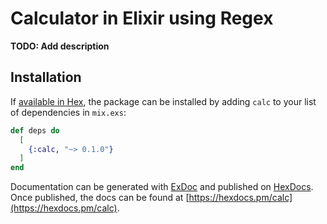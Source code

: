 # Calculator in Elixir using Regex

**TODO: Add description**

## Installation

If [available in Hex](https://hex.pm/docs/publish), the package can be installed
by adding `calc` to your list of dependencies in `mix.exs`:

```elixir
def deps do
  [
    {:calc, "~> 0.1.0"}
  ]
end
```

Documentation can be generated with [ExDoc](https://github.com/elixir-lang/ex_doc)
and published on [HexDocs](https://hexdocs.pm). Once published, the docs can
be found at [https://hexdocs.pm/calc](https://hexdocs.pm/calc).

